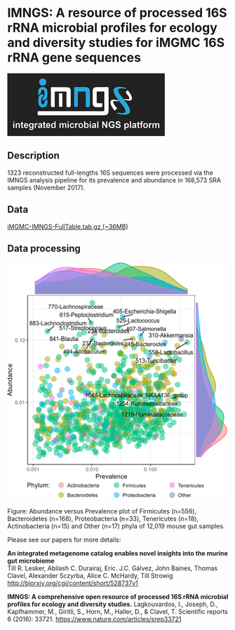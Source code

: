 # IMNGS: A resource of processed 16S rRNA microbial profiles for ecology and diversity studies for iMGMC 16S rRNA gene sequences

![logo-imngs](/images/logo-imngs.png)

## Description

1323 reconstructed full-lengths 16S sequences were processed via the IMNGS analysis pipeline for its prevalence and abundance in 168,573 SRA samples (November 2017).

## Data

[iMGMC-IMNGS-FullTable.tab.gz (~36MB)](https://onedrive.live.com/download?cid=36ADEB4B3D109F6F&resid=36ADEB4B3D109F6F%2133933&authkey=AEcUb0Y4AtC8HfI)

## Data processing

![Prevalence-Abundance-IMNGS](/images/Prevalence-Abundance-IMNGS.png)

Figure: Abundance versus Prevalence plot of Firmicutes (n=556), Bacteroidetes (n=168), Proteobacteria (n=33), Tenericutes (n=18), Actinobacteria (n=15) and Other (n=17) phyla of 12,019 mouse gut samples. 

Please see our papers for more details:

**An integrated metagenome catalog enables novel insights into the murine gut microbiome**  
Till R. Lesker, Abilash C. Durairaj, Eric. J.C. Gálvez,  John Baines, Thomas Clavel, Alexander Sczyrba, Alice C. McHardy, Till Strowig
http://biorxiv.org/cgi/content/short/528737v1

**IMNGS: A comprehensive open resource of processed 16S rRNA microbial profiles for ecology and diversity studies.**
Lagkouvardos, I., Joseph, D., Kapfhammer, M., Giritli, S., Horn, M., Haller, D., & Clavel, T.  Scientific reports 6 (2016): 33721.
https://www.nature.com/articles/srep33721

